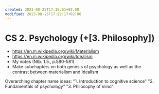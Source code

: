 ```yaml
---
created: 2023-08-25T17:15:51+02:00
modified: 2023-08-25T17:22:17+02:00
---
```


# CS 2. Psychology (+[3. Philosophy])

- https://en.m.wikipedia.org/wiki/Materialism
- https://en.m.wikipedia.org/wiki/Idealism
- My notes (Ntb. 1.5., p.580-581)
- Make subchapters on both genesis of psychology as well as the contrast between materialism and idealism

Overarching chapter name ideas:
"1. Introduction to cognitive science"
"2. Fundamentals of psychology"
"3. Philosophy of mind"
